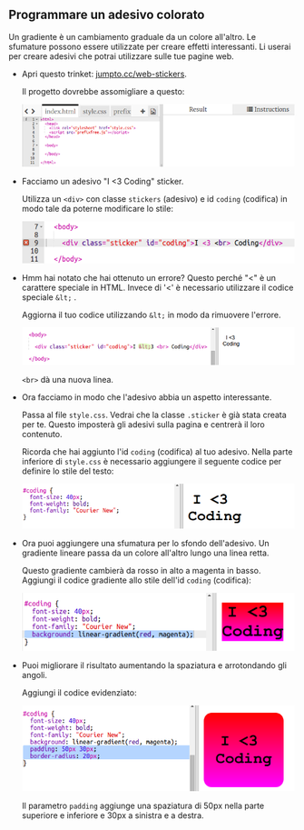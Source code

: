 ## Programmare un adesivo colorato

Un gradiente è un cambiamento graduale da un colore all'altro. Le sfumature possono essere utilizzate per creare effetti interessanti. Li userai per creare adesivi che potrai utilizzare sulle tue pagine web.

+ Apri questo trinket: <a href="http://jumpto.cc/web-stickers" target="_blank">jumpto.cc/web-stickers</a>.
    
    Il progetto dovrebbe assomigliare a questo:
    
    ![screenshot](images/stickers-starter.png)

+ Facciamo un adesivo "I <3 Coding" sticker.
    
    Utilizza un `<div>` con classe `stickers` (adesivo) e id `coding` (codifica) in modo tale da poterne modificare lo stile:
    
    ![screenshot](images/stickers-coding-error.png)

+ Hmm hai notato che hai ottenuto un errore? Questo perché "<" è un carattere speciale in HTML. Invece di '<' è necessario utilizzare il codice speciale `&lt;` .
    
    Aggiorna il tuo codice utilizzando `&lt;` in modo da rimuovere l'errore.
    
    ![screenshot](images/stickers-coding-fixed.png)
    
    `<br>` dà una nuova linea.

+ Ora facciamo in modo che l'adesivo abbia un aspetto interessante.
    
    Passa al file `style.css`. Vedrai che la classe `.sticker` è già stata creata per te. Questo imposterà gli adesivi sulla pagina e centrerà il loro contenuto.
    
    Ricorda che hai aggiunto l'id `coding` (codifica) al tuo adesivo. Nella parte inferiore di `style.css` è necessario aggiungere il seguente codice per definire lo stile del testo:
    
    ![screenshot](images/stickers-coding-font.png)

+ Ora puoi aggiungere una sfumatura per lo sfondo dell'adesivo. Un gradiente lineare passa da un colore all'altro lungo una linea retta.
    
    Questo gradiente cambierà da rosso in alto a magenta in basso. Aggiungi il codice gradiente allo stile dell'id `coding` (codifica):
    
    ![screenshot](images/stickers-coding-gradient.png)

+ Puoi migliorare il risultato aumentando la spaziatura e arrotondando gli angoli.
    
    Aggiungi il codice evidenziato:
    
    ![screenshot](images/stickers-coding-padding.png)
    
    Il parametro `padding` aggiunge una spaziatura di 50px nella parte superiore e inferiore e 30px a sinistra e a destra.